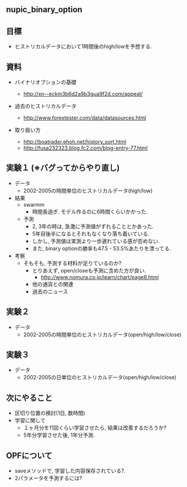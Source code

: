 nupic_binary_option
---

## 目標
+ ヒストリカルデータにおいて1時間後のhigh/lowを予想する. 


## 資料
+ バイナリオプションの基礎
  + http://xn--eckm3b6d2a9b3gua9f2d.com/appeal/

+ 過去のヒストリカルデータ
  + http://www.forextester.com/data/datasources.html

+ 取り扱い方
  + http://boatrader.ehoh.net/history_sort.html
  + http://fusa232323.blog.fc2.com/blog-entry-77.html


## 実験１ (※バグってからやり直し)
+ データ
  + 2002-2005の時間単位のヒストリカルデータ(high/low)
+ 結果
  + swarmm
    + 時間長過ぎ. モデル作るのに6時間くらいかかった.
  + 予測
    + 2, 3年の時は, 急激に予測値がずれることとかあった.
    + 5年目後半になるとそれもなくなり落ち着いている.
    + しかし, 予測値は実測より一歩遅れている感が否めない.
    + また, binary optionの勝率も47.5 - 53.5%あたりを漂ってる.
+ 考察
  + そもそも, 予測する材料が足りているのか?
    + とりあえず, open/closeも予測に含めた方が良い.
      + http://www.nomura.co.jp/learn/chart/page8.html
    + 他の通貨との関連
    + 過去のニュース

## 実験２
  + データ
    + 2002-2005の時間単位のヒストリカルデータ(open/high/low/close)

## 実験３
  + データ
    + 2002-2005の日単位のヒストリカルデータ(open/high/low/close)

## 次にやること
+ 区切り位置の検討(1日, 数時間)
+ 学習に関して
  + １ヶ月分を11回くらい学習させたら, 結果は改善するだろうか?
  + 5年分学習させた後, 1年分予測.


## OPFについて
+ saveメソッドで, 学習した内容保存されている?.
+ 2パラメータを予測するには? 





